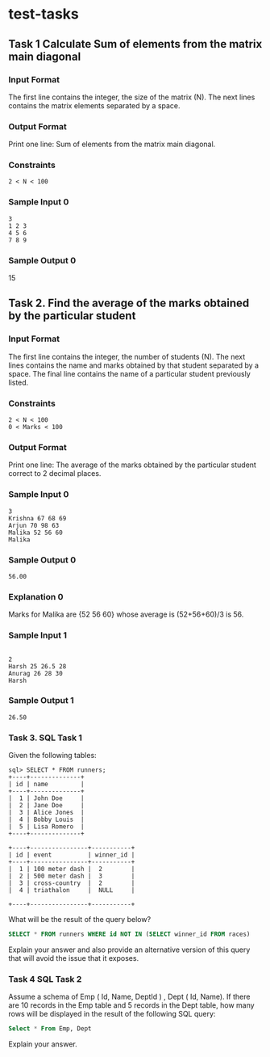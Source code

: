 # test-tasks

## Task 1 Calculate Sum of elements from the matrix main diagonal

### Input Format

The first line contains the integer, the size of the matrix (N). The next lines contains the matrix elements separated by a space.

### Output Format

Print one line: Sum of elements from the matrix main diagonal.

### Constraints

`2 < N < 100`

### Sample Input 0

```text
3
1 2 3
4 5 6
7 8 9
```

### Sample Output 0

15


## Task 2. Find the average of the marks obtained by the particular student

### Input Format

The first line contains the integer, the number of students (N). The next lines contains the name and marks obtained by that student separated by a space. The final line contains the name of a particular student previously listed.

### Constraints

```
2 < N < 100
0 < Marks < 100
```

### Output Format

Print one line: The average of the marks obtained by the particular student correct to 2 decimal places.

### Sample Input 0

```
3
Krishna 67 68 69
Arjun 70 98 63
Malika 52 56 60
Malika
```

### Sample Output 0

`56.00`

### Explanation 0

Marks for Malika are {52 56 60} whose average is (52+56+60)/3 is 56.

### Sample Input 1

```

2
Harsh 25 26.5 28
Anurag 26 28 30
Harsh
```

### Sample Output 1

`26.50`


### Task 3. SQL Task 1

Given the following tables:

```
sql> SELECT * FROM runners;
+----+--------------+
| id | name         |
+----+--------------+
|  1 | John Doe     |
|  2 | Jane Doe     |
|  3 | Alice Jones  |
|  4 | Bobby Louis  |
|  5 | Lisa Romero  |
+----+--------------+
```

```sql> SELECT * FROM races;
+----+----------------+-----------+
| id | event          | winner_id |
+----+----------------+-----------+
|  1 | 100 meter dash |  2        |
|  2 | 500 meter dash |  3        |
|  3 | cross-country  |  2        |
|  4 | triathalon     |  NULL     |

+----+----------------+-----------+
```

What will be the result of the query below?

```sql
SELECT * FROM runners WHERE id NOT IN (SELECT winner_id FROM races)
```

Explain your answer and also provide an alternative version of this query that will avoid the issue that it exposes.

### Task 4 SQL Task 2

Assume a schema of Emp ( Id, Name, DeptId ) , Dept ( Id, Name).
If there are 10 records in the Emp table and 5 records in the Dept table, how many rows will be displayed in the result of the following SQL query:

```sql
Select * From Emp, Dept
```

Explain your answer.
